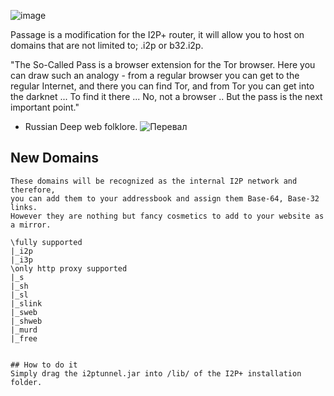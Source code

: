 ![image](https://user-images.githubusercontent.com/50222317/233506441-3152b56b-9e1f-4d43-8834-c8e9b55ca5f1.png)

Passage is a modification for the I2P+ router, it will allow you to host on domains that are not limited to; .i2p or b32.i2p.

"The So-Called Pass is a browser extension for the Tor browser. Here you can draw such an analogy - from a regular browser you can get to the regular Internet, and there you can find Tor, and from Tor you can get into the darknet ... To find it there ... No, not a browser .. But the pass is the next important point."
- Russian Deep web folklore.
![Перевал](https://github.com/V3RDAD/i3p/assets/50222317/92df554a-0680-4ab5-aa68-8367fe0ce4df)
## New Domains
```
These domains will be recognized as the internal I2P network and therefore,
you can add them to your addressbook and assign them Base-64, Base-32 links.
However they are nothing but fancy cosmetics to add to your website as a mirror.

\fully supported
|_i2p
|_i3p
\only http proxy supported
|_s
|_sh
|_sl
|_slink
|_sweb
|_shweb
|_murd
|_free


## How to do it
Simply drag the i2ptunnel.jar into /lib/ of the I2P+ installation folder.
